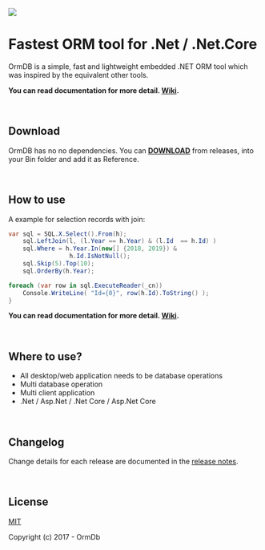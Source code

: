 ![](https://secure.gravatar.com/avatar/94fac54dbff997be51b5dc0096e0d40b)
# Fastest ORM tool for .Net / .Net.Core

OrmDB is a simple, fast and lightweight embedded .NET ORM tool which was inspired by the equivalent other tools.

**You can read documentation for more detail. [Wiki](https://github.com/ormdb/ormdb/wiki).**

<br/>

## Download

OrmDB has no no dependencies. You can [**DOWNLOAD**](https://github.com/ormdb/ormdb/releases) from releases, into your Bin folder and add it as Reference.

<br/>

## How to use
A example for selection records with join:
```C#
var sql = SQL.X.Select().From(h);
    sql.LeftJoin(l, (l.Year == h.Year) & (l.Id  == h.Id) )
    sql.Where = h.Year.In(new[] {2018, 2019}) &
                 h.Id.IsNotNull();
    sql.Skip(5).Top(10);
    sql.OrderBy(h.Year);

foreach (var row in sql.ExecuteReader(_cn))
    Console.WriteLine( "Id={0}", row(h.Id).ToString() );
}
```
**You can read documentation for more detail. [Wiki](https://github.com/ormdb/ormdb/wiki).**

<br/>

## Where to use?
* All desktop/web application needs to be database operations
* Multi database operation
* Multi client application
* .Net / Asp.Net / .Net Core / Asp.Net Core

<br/>

## Changelog

Change details for each release are documented in the [release notes](https://github.com/ormdb/ormdb/releases).

<br/>

## License

[MIT](http://opensource.org/licenses/MIT)

Copyright (c) 2017 - OrmDb

